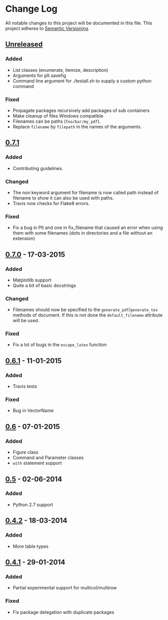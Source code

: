 # Change Log
All notable changes to this project will be documented in this file.
This project adheres to [Semantic Versioning](http://semver.org/).


## [Unreleased][unreleased]
### Added
- List classes (enumerate, itemize, description)
- Arguments for plt.savefig
- Command line argument for ./testall.sh to supply a custom python command

### Fixed
- Propagate packages recursively add packages of sub containers
- Make cleanup of files Windows compatible
- Filenames can be paths (`foo/bar/my_pdf`).
- Replace `filename` by `filepath` in the names of the arguments.


## [0.7.1]
### Added
- Contributing guidelines.

### Changed
- The non keyword argument for filename is now called path instead of filename
    to show it can also be used with paths.
- Travis now checks for Flake8 errors.

### Fixed
- Fix a bug in Plt and one in fix_filename that caused an error when using them
    with some filenames (dots in directories and a file without an extension)


## [0.7.0] - 17-03-2015
### Added
- Matplotlib support
- Quite a bit of basic docstrings

### Changed
- Filenames should now be specified to the `generate_pdf`/`generate_tex`
  methods of document. If this is not done the `default_filename` attribute
  will be used.

### Fixed
- Fix a lot of bugs in the `escape_latex` function


## [0.6.1] - 11-01-2015
### Added
- Travis tests

### Fixed
- Bug in VectorName


## [0.6] - 07-01-2015
### Added
- Figure class
- Command and Parameter classes
- `with` statement support


## [0.5] - 02-06-2014
### Added
- Python 2.7 support


## [0.4.2] - 18-03-2014
### Added
- More table types


## [0.4.1] - 29-01-2014
### Added
- Partial experimental support for multicol/multirow

### Fixed
- Fix package delegation with duplicate packages


[unreleased]: https://github.com/JelteF/PyLaTeX/compare/v0.7.1...HEAD
[0.7.1]: https://github.com/JelteF/PyLaTeX/compare/v0.7.0...v0.7.1
[0.7.0]: https://github.com/JelteF/PyLaTeX/compare/v0.6.1...v0.7.0
[0.6.1]: https://github.com/JelteF/PyLaTeX/compare/v0.6...v0.6.1
[0.6]: https://github.com/JelteF/PyLaTeX/compare/v0.5...v0.6
[0.5]: https://github.com/JelteF/PyLaTeX/compare/v0.4.2...v0.5
[0.4.2]: https://github.com/JelteF/PyLaTeX/compare/v0.4.1...v0.4.2
[0.4.1]: https://github.com/JelteF/PyLaTeX/compare/68ddef6bc43a5dff42105c3a38068d87d99d049f...v0.4.1
